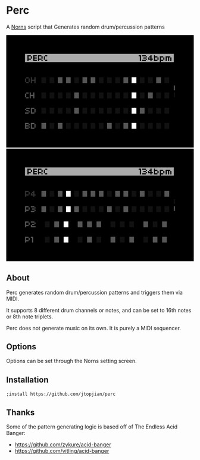 # Perc

A [Norns](https://monome.org/docs/norns/) script that Generates random drum/percussion patterns

![Perc](doc/perc.png)
![Perc](doc/perc_2.png)

## About

Perc generates random drum/percussion patterns and triggers them via MIDI.

It supports 8 different drum channels or notes, and can be set to 16th notes or 8th note triplets.

Perc does not generate music on its own. It is purely a MIDI sequencer.

## Options

Options can be set through the Norns setting screen.

## Installation

```
;install https://github.com/jtopjian/perc
```

## Thanks

Some of the pattern generating logic is based off of The Endless Acid Banger:

* https://github.com/zykure/acid-banger
* https://github.com/vitling/acid-banger
